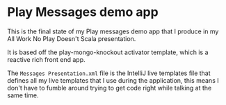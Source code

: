 # Play Messages demo app

This is the final state of my Play messages demo app that I produce in my All Work No Play Doesn't Scala presentation.

It is based off the play-mongo-knockout activator template, which is a reactive rich front end app.

The `Messages Presentation.xml` file is the IntelliJ live templates file that defines all my live templates that I use during the application, this means I don't have to fumble around trying to get code right while talking at the same time. 
